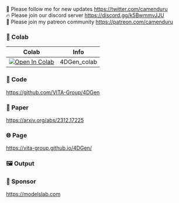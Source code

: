 🐣 Please follow me for new updates https://twitter.com/camenduru <br />
🔥 Please join our discord server https://discord.gg/k5BwmmvJJU <br />
🥳 Please join my patreon community https://patreon.com/camenduru <br />

### 🦒 Colab

| Colab | Info
| --- | --- |
[![Open In Colab](https://colab.research.google.com/assets/colab-badge.svg)](https://colab.research.google.com/github/camenduru/4DGen-colab/blob/main/4DGen_colab.ipynb) | 4DGen_colab

### 🧬 Code
https://github.com/VITA-Group/4DGen

### 📄 Paper
https://arxiv.org/abs/2312.17225

### 🌐 Page
https://vita-group.github.io/4DGen/

### 🖼 Output


### 🏢 Sponsor
https://modelslab.com
